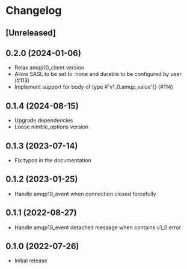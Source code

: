 # Changelog

## [Unreleased]

## 0.2.0 (2024-01-06)

* Relax amqp10_client version
* Allow SASL to be set to :none and durable to be configured by user (#113)
* Implement support for body of type #'v1_0.amqp_value'{} (#114)

## 0.1.4 (2024-08-15)

* Upgrade dependencies
* Loose nimble_options version

## 0.1.3 (2023-07-14)

* Fix typos in the documentation

## 0.1.2 (2023-01-25)

* Handle amqp10_event when connection closed forcefully

## 0.1.1 (2022-08-27)

* Handle amqp10_event detached message when contains v1_0.error

## 0.1.0 (2022-07-26)

* Initial release
